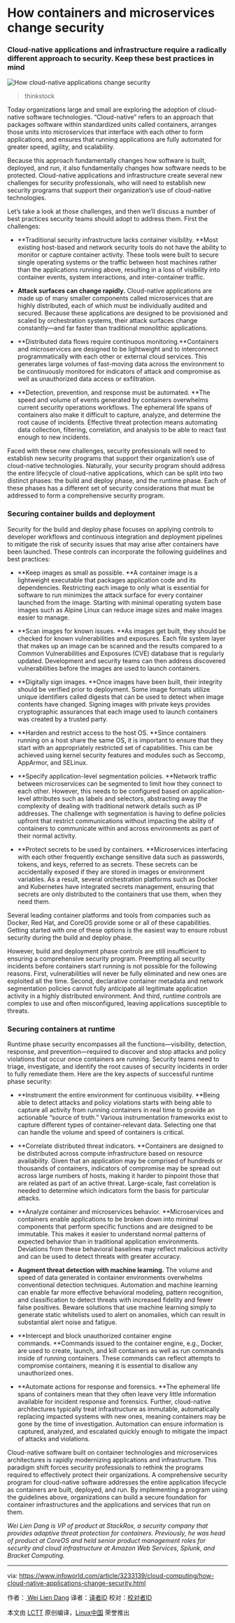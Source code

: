 How containers and microservices change security
============================================================

### Cloud-native applications and infrastructure require a radically different approach to security. Keep these best practices in mind

![How cloud-native applications change security](https://images.techhive.com/images/article/2015/08/thinkstockphotos-177328795-100609666-large.jpg)
>thinkstock



Today organizations large and small are exploring the adoption of cloud-native software technologies. “Cloud-native” refers to an approach that packages software within standardized units called containers, arranges those units into microservices that interface with each other to form applications, and ensures that running applications are fully automated for greater speed, agility, and scalability.

Because this approach fundamentally changes how software is built, deployed, and run, it also fundamentally changes how software needs to be protected. Cloud-native applications and infrastructure create several new challenges for security professionals, who will need to establish new security programs that support their organization’s use of cloud-native technologies.

Let’s take a look at those challenges, and then we’ll discuss a number of best practices security teams should adopt to address them. First the challenges:

*   **Traditional security infrastructure lacks container visibility. **Most existing host-based and network security tools do not have the ability to monitor or capture container activity. These tools were built to secure single operating systems or the traffic between host machines rather than the applications running above, resulting in a loss of visibility into container events, system interactions, and inter-container traffic.

*   **Attack surfaces can change rapidly.** Cloud-native applications are made up of many smaller components called microservices that are highly distributed, each of which must be individually audited and secured. Because these applications are designed to be provisioned and scaled by orchestration systems, their attack surfaces change constantly—and far faster than traditional monolithic applications.

*   **Distributed data flows require continuous monitoring.**Containers and microservices are designed to be lightweight and to interconnect programmatically with each other or external cloud services. This generates large volumes of fast-moving data across the environment to be continuously monitored for indicators of attack and compromise as well as unauthorized data access or exfiltration.

*   **Detection, prevention, and response must be automated. **The speed and volume of events generated by containers overwhelms current security operations workflows. The ephemeral life spans of containers also make it difficult to capture, analyze, and determine the root cause of incidents. Effective threat protection means automating data collection, filtering, correlation, and analysis to be able to react fast enough to new incidents.

Faced with these new challenges, security professionals will need to establish new security programs that support their organization’s use of cloud-native technologies. Naturally, your security program should address the entire lifecycle of cloud-native applications, which can be split into two distinct phases: the build and deploy phase, and the runtime phase. Each of these phases has a different set of security considerations that must be addressed to form a comprehensive security program.


### Securing container builds and deployment

Security for the build and deploy phase focuses on applying controls to developer workflows and continuous integration and deployment pipelines to mitigate the risk of security issues that may arise after containers have been launched. These controls can incorporate the following guidelines and best practices:

*   **Keep images as small as possible. **A container image is a lightweight executable that packages application code and its dependencies. Restricting each image to only what is essential for software to run minimizes the attack surface for every container launched from the image. Starting with minimal operating system base images such as Alpine Linux can reduce image sizes and make images easier to manage.

*   **Scan images for known issues. **As images get built, they should be checked for known vulnerabilities and exposures. Each file system layer that makes up an image can be scanned and the results compared to a Common Vulnerabilities and Exposures (CVE) database that is regularly updated. Development and security teams can then address discovered vulnerabilities before the images are used to launch containers.

*   **Digitally sign images. **Once images have been built, their integrity should be verified prior to deployment. Some image formats utilize unique identifiers called digests that can be used to detect when image contents have changed. Signing images with private keys provides cryptographic assurances that each image used to launch containers was created by a trusted party.

*   **Harden and restrict access to the host OS. **Since containers running on a host share the same OS, it is important to ensure that they start with an appropriately restricted set of capabilities. This can be achieved using kernel security features and modules such as Seccomp, AppArmor, and SELinux.

*   **Specify application-level segmentation policies. **Network traffic between microservices can be segmented to limit how they connect to each other. However, this needs to be configured based on application-level attributes such as labels and selectors, abstracting away the complexity of dealing with traditional network details such as IP addresses. The challenge with segmentation is having to define policies upfront that restrict communications without impacting the ability of containers to communicate within and across environments as part of their normal activity.

*   **Protect secrets to be used by containers. **Microservices interfacing with each other frequently exchange sensitive data such as passwords, tokens, and keys, referred to as secrets. These secrets can be accidentally exposed if they are stored in images or environment variables. As a result, several orchestration platforms such as Docker and Kubernetes have integrated secrets management, ensuring that secrets are only distributed to the containers that use them, when they need them.

Several leading container platforms and tools from companies such as Docker, Red Hat, and CoreOS provide some or all of these capabilities. Getting started with one of these options is the easiest way to ensure robust security during the build and deploy phase.

However, build and deployment phase controls are still insufficient to ensuring a comprehensive security program. Preempting all security incidents before containers start running is not possible for the following reasons. First, vulnerabilities will never be fully eliminated and new ones are exploited all the time. Second, declarative container metadata and network segmentation policies cannot fully anticipate all legitimate application activity in a highly distributed environment. And third, runtime controls are complex to use and often misconfigured, leaving applications susceptible to threats.

### Securing containers at runtime

Runtime phase security encompasses all the functions—visibility, detection, response, and prevention—required to discover and stop attacks and policy violations that occur once containers are running. Security teams need to triage, investigate, and identify the root causes of security incidents in order to fully remediate them. Here are the key aspects of successful runtime phase security:


*   **Instrument the entire environment for continuous visibility. **Being able to detect attacks and policy violations starts with being able to capture all activity from running containers in real time to provide an actionable “source of truth.” Various instrumentation frameworks exist to capture different types of container-relevant data. Selecting one that can handle the volume and speed of containers is critical.

*   **Correlate distributed threat indicators. **Containers are designed to be distributed across compute infrastructure based on resource availability. Given that an application may be comprised of hundreds or thousands of containers, indicators of compromise may be spread out across large numbers of hosts, making it harder to pinpoint those that are related as part of an active threat. Large-scale, fast correlation is needed to determine which indicators form the basis for particular attacks.

*   **Analyze container and microservices behavior. **Microservices and containers enable applications to be broken down into minimal components that perform specific functions and are designed to be immutable. This makes it easier to understand normal patterns of expected behavior than in traditional application environments. Deviations from these behavioral baselines may reflect malicious activity and can be used to detect threats with greater accuracy.

*   **Augment threat detection with machine learning.** The volume and speed of data generated in container environments overwhelms conventional detection techniques. Automation and machine learning can enable far more effective behavioral modeling, pattern recognition, and classification to detect threats with increased fidelity and fewer false positives. Beware solutions that use machine learning simply to generate static whitelists used to alert on anomalies, which can result in substantial alert noise and fatigue.

*   **Intercept and block unauthorized container engine commands. **Commands issued to the container engine, e.g., Docker, are used to create, launch, and kill containers as well as run commands inside of running containers. These commands can reflect attempts to compromise containers, meaning it is essential to disallow any unauthorized ones.

*   **Automate actions for response and forensics. **The ephemeral life spans of containers mean that they often leave very little information available for incident response and forensics. Further, cloud-native architectures typically treat infrastructure as immutable, automatically replacing impacted systems with new ones, meaning containers may be gone by the time of investigation. Automation can ensure information is captured, analyzed, and escalated quickly enough to mitigate the impact of attacks and violations.

Cloud-native software built on container technologies and microservices architectures is rapidly modernizing applications and infrastructure. This paradigm shift forces security professionals to rethink the programs required to effectively protect their organizations. A comprehensive security program for cloud-native software addresses the entire application lifecycle as containers are built, deployed, and run. By implementing a program using the guidelines above, organizations can build a secure foundation for container infrastructures and the applications and services that run on them.

 _Wei Lien Dang is VP of product at StackRox, a security company that provides adaptive threat protection for containers. Previously, he was head of product at CoreOS and held senior product management roles for security and cloud infrastructure at Amazon Web Services, Splunk, and Bracket Computing._

--------------------------------------------------------------------------------

via: https://www.infoworld.com/article/3233139/cloud-computing/how-cloud-native-applications-change-security.html

作者：[ Wei Lien Dang][a]
译者：[译者ID](https://github.com/译者ID)
校对：[校对者ID](https://github.com/校对者ID)

本文由 [LCTT](https://github.com/LCTT/TranslateProject) 原创编译，[Linux中国](https://linux.cn/) 荣誉推出

[a]:https://www.infoworld.com/blog/new-tech-forum/
[1]:https://www.stackrox.com/
[2]:https://www.infoworld.com/article/3204171/what-is-docker-linux-containers-explained.html#tk.ifw-infsb
[3]:https://www.infoworld.com/resources/16373/application-virtualization/the-beginners-guide-to-docker.html#tk.ifw-infsb
